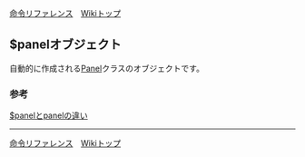 
[命令リファレンス](./reference)&emsp;[Wikiトップ](./)

<title>命令リファレンス - $panel</title>

## $panelオブジェクト

自動的に作成される[Panel](./rf-panel)クラスのオブジェクトです。

### 参考

[$panelとpanelの違い](./rf-panel-diff)


***

[命令リファレンス](./reference)&emsp;[Wikiトップ](./)

